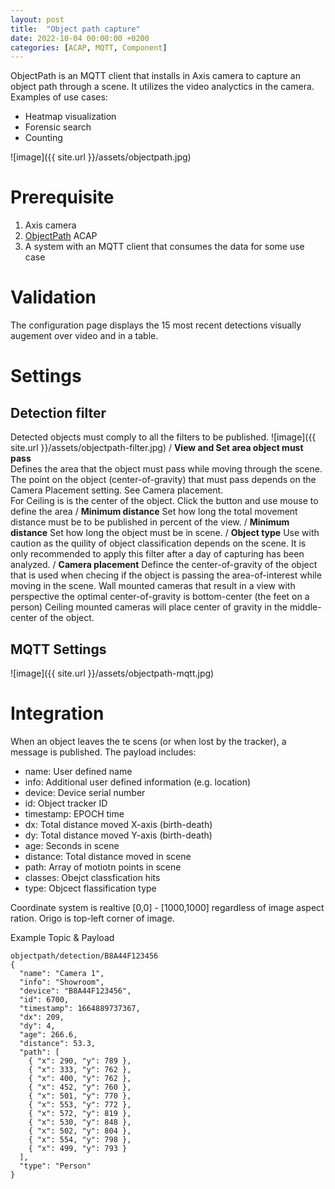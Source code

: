 ```yaml
---
layout: post
title:  "Object path capture"
date: 2022-10-04 00:00:00 +0200
categories: [ACAP, MQTT, Component]
---
```

ObjectPath is an MQTT client that installs in Axis camera to capture an object path through a scene.  It utilizes the video analyctics in the camera.  
Examples of use cases:
* Heatmap visualization
* Forensic search
* Counting

![image]({{ site.url }}/assets/objectpath.jpg)

# Prerequisite
1. Axis camera  
2. [ObjectPath](https://api.aintegration.team/acap/objectpath?source=pages) ACAP
3. A system with an MQTT client that consumes the data for some use case

# Validation
The configuration page displays the 15 most recent detections visually augement over video and in a table.

# Settings

## Detection filter
Detected objects must comply to all the filters to be published.
![image]({{ site.url }}/assets/objectpath-filter.jpg)
/
**View and Set area object must pass**  
Defines the area that the object must pass while moving through the scene.  The point on the object (center-of-gravity) that must pass depends on the Camera Placement setting.  See Camera placement.   
For Ceiling is is the center of the object.  Click the button and use mouse to define the area
/
**Minimum distance**
Set how long the total movement distance must be to be published in percent of the view.
/
**Minimum distance**
Set how long the object must be in scene.
/
**Object type**
Use with caution as the quility of object classification depends on the scene.  It is only recommended to apply this filter after a day of capturing has been analyzed.
/
**Camera placement**
Defince the center-of-gravity of the object that is used when checing if the object is passing the area-of-interest while moving in the scene.
Wall mounted cameras that result in a view with perspective the optimal center-of-gravity is bottom-center (the feet on a person)
Ceiling mounted cameras will place center of gravity in the middle-center of the object.


## MQTT Settings
![image]({{ site.url }}/assets/objectpath-mqtt.jpg)

# Integration

When an object leaves the te scens (or when lost by the tracker), a message is published. 
The payload includes:
* name: User defined name
* info: Additional user defined information (e.g. location)
* device: Device serial number
* id: Object tracker ID
* timestamp: EPOCH time
* dx: Total distance moved X-axis (birth-death)
* dy: Total distance moved Y-axis (birth-death)
* age: Seconds in scene
* distance: Total distance moved in scene
* path: Array of motiotn points in scene
* classes: Obejct classfication hits
* type: Objcect flassification type

Coordinate system is realtive [0,0] - [1000,1000] regardless of image aspect ration.  Origo is top-left corner of image.

Example Topic & Payload
```
objectpath/detection/B8A44F123456
{
  "name": "Camera 1",
  "info": "Showroom",
  "device": "B8A44F123456",
  "id": 6700,
  "timestamp": 1664889737367,
  "dx": 209,
  "dy": 4,
  "age": 266.6,
  "distance": 53.3,
  "path": [
    { "x": 290, "y": 789 },
    { "x": 333, "y": 762 },
    { "x": 400, "y": 762 },
    { "x": 452, "y": 760 },
    { "x": 501, "y": 770 },
    { "x": 553, "y": 772 },
    { "x": 572, "y": 819 },
    { "x": 530, "y": 848 },
    { "x": 502, "y": 804 },
    { "x": 554, "y": 798 },
    { "x": 499, "y": 793 }
  ],
  "type": "Person"
}
```
